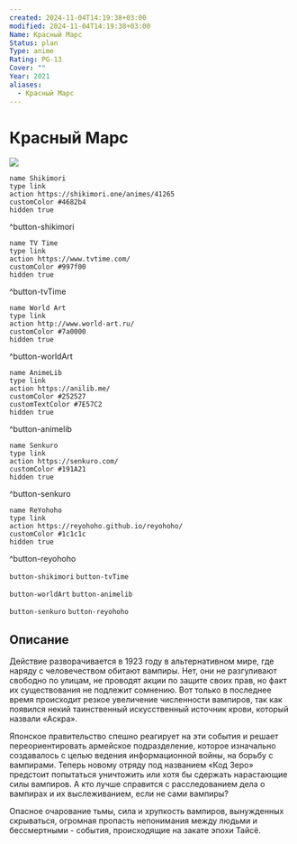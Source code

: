 ```yaml
---
created: 2024-11-04T14:19:38+03:00
modified: 2024-11-04T14:19:38+03:00
Name: Красный Марс
Status: plan
Type: anime
Rating: PG-13
Cover: ""
Year: 2021
aliases:
  - Красный Марс
---
```


# Красный Марс

![](https://nyaa.shikimori.one/uploads/poster/animes/41265/7cef47760fcadec76a2c3c437ba5eadb.jpeg)

```button
name Shikimori
type link
action https://shikimori.one/animes/41265
customColor #4682b4
hidden true
```
^button-shikimori

```button
name TV Time
type link
action https://www.tvtime.com/
customColor #997f00
hidden true
```
^button-tvTime

```button
name World Art
type link
action http://www.world-art.ru/
customColor #7a0000
hidden true
```
^button-worldArt

```button
name AnimeLib
type link
action https://anilib.me/
customColor #252527
customTextColor #7E57C2
hidden true
```
^button-animelib

```button
name Senkuro
type link
action https://senkuro.com/
customColor #191A21
hidden true
```
^button-senkuro

```button
name ReYohoho
type link
action https://reyohoho.github.io/reyohoho/
customColor #1c1c1c
hidden true
```
^button-reyohoho

`button-shikimori` `button-tvTime`

`button-worldArt` `button-animelib`

`button-senkuro` `button-reyohoho`

## Описание

Действие разворачивается в 1923 году в альтернативном мире, где наряду с человечеством обитают вампиры. Нет, они не разгуливают свободно по улицам, не проводят акции по защите своих прав, но факт их существования не подлежит сомнению. Вот только в последнее время происходит резкое увеличение численности вампиров, так как появился некий таинственный искусственный источник крови, который назвали «Аскра». 

Японское правительство спешно реагирует на эти события и решает переориентировать армейское подразделение, которое изначально создавалось с целью ведения информационной войны, на борьбу с вампирами. Теперь новому отряду под названием «Код Зеро» предстоит попытаться уничтожить или хотя бы сдержать нарастающие силы вампиров. А кто лучше справится с расследованием дела о вампирах и их выслеживанием, если не сами вампиры?

Опасное очарование тьмы, сила и хрупкость вампиров, вынужденных скрываться, огромная пропасть непонимания между людьми и бессмертными - события, происходящие на закате эпохи Тайсё.
